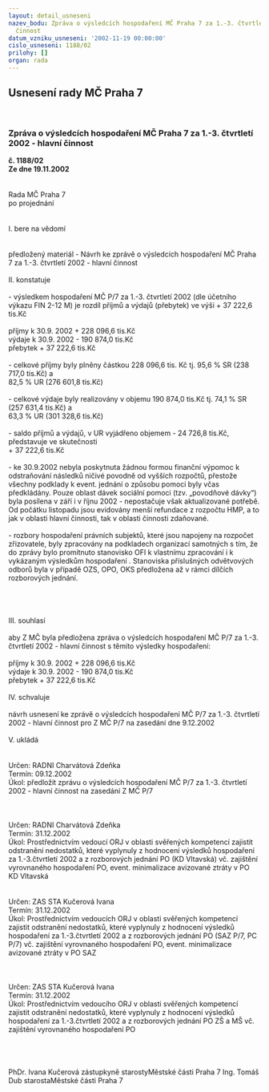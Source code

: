 ```yaml
---
layout: detail_usneseni
nazev_bodu: Zpráva o výsledcích hospodaření MČ Praha 7 za 1.-3. čtvrtletí 2002 - hlavní
  činnost
datum_vzniku_usneseni: '2002-11-19 00:00:00'
cislo_usneseni: 1188/02
prilohy: []
organ: rada
---
```

<div id="ucUsn_pList" class="usn">
	<span><h2>Usnesení rady MČ Praha 7 </h2>
<br></span><div class="standBody">
<span><h3>Zpráva o výsledcích hospodaření MČ Praha 7 za 1.-3. čtvrtletí 2002 - hlavní činnost</h3></span><div class="center">
		<strong>č. 1188/02</strong><br>
	</div>
<div class="center">
		<strong>Ze dne 19.11.2002</strong><br><br>
	</div>
<br>Rada MČ Praha 7<br>po projednání<br><br><br>I.	bere na vědomí<br><br> <br>předložený materiál - Návrh ke zprávě o výsledcích hospodaření MČ Praha 7 za 1.-3. čtvrtletí  2002 - hlavní činnost<br><br>II.	konstatuje<br><br>- výsledkem hospodaření MČ P/7 za 1.-3. čtvrtletí  2002 (dle účetního výkazu FIN 2-12 M) je  rozdíl příjmů a výdajů (přebytek) ve výši 	    					         	+    37 222,6 tis.Kč<br><br>příjmy k 30.9. 2002	+                228 096,6 tis.Kč<br>výdaje k 30.9. 2002	-                 190 874,0 tis.Kč<br>přebytek	+                  37 222,6 tis.Kč<br><br>- celkové příjmy byly plněny  částkou           228 096,6 tis. Kč   tj.  95,6  %  SR  (238 717,0 tis.Kč) a <br>						                                    82,5 %   UR  (276 601,8 tis.Kč)<br><br>- celkové výdaje byly realizovány v objemu 190 874,0 tis.Kč     tj.  74,1 %   SR (257 631,4 tis.Kč) a<br>                                                                                                           63,3 %   UR (301 328,6 tis.Kč)<br><br>- saldo příjmů a výdajů, v UR vyjádřeno objemem - 24 726,8 tis.Kč, představuje ve skutečnosti  <br>  +  37 222,6 tis.Kč<br><br>- ke 30.9.2002 nebyla poskytnuta žádnou formou finanční výpomoc k odstraňování následků ničivé povodně od vyšších rozpočtů, přestože všechny podklady k event. jednání o způsobu pomoci byly včas předkládány. Pouze oblast dávek sociální pomoci (tzv. „povodňové dávky“) byla posílena v září i v říjnu 2002 - nepostačuje však aktualizované potřebě. Od počátku listopadu jsou evidovány menší refundace z rozpočtu HMP, a to jak v oblasti hlavní činnosti, tak v oblasti činnosti zdaňované.<br><br>- rozbory hospodaření právních subjektů, které jsou napojeny na rozpočet zřizovatele, byly zpracovány na podkladech organizací samotných s tím, že do zprávy bylo promítnuto stanovisko OFI k vlastnímu zpracování i k vykázaným výsledkům hospodaření . Stanoviska příslušných odvětvových odborů byla v případě OZS, OPO, OKS předložena až v rámci dílčích rozborových jednání.<br><br><br><br><br>III.	souhlasí <br><br>aby Z MČ byla předložena zpráva o výsledcích hospodaření MČ P/7 za 1.-3. čtvrtletí  2002 - hlavní činnost s těmito výsledky hospodaření:<br><br>příjmy k 30.9. 2002	+                228 096,6 tis.Kč<br>výdaje k 30.9. 2002	-                 190 874,0 tis.Kč<br>přebytek	+                  37 222,6 tis.Kč<br><br>IV.	schvaluje <br><br>návrh usnesení ke zprávě o výsledcích hospodaření MČ P/7 za 1.-3. čtvrtletí  2002 - hlavní  činnost  pro Z MČ P/7 na zasedání dne 9.12.2002<br><br>V.	ukládá <br><br> <br>Určen:	RADNI Charvátová Zdeňka<br>Termín: 09.12.2002<br>Úkol:	předložit zprávu o výsledcích hospodaření MČ P/7 za 1.-3. čtvrtletí  2002 - hlavní činnost na zasedání Z MČ P/7<br> <br><br> <br>Určen:	RADNI Charvátová Zdeňka<br>Termín: 31.12.2002<br>Úkol:	Prostřednictvím vedoucí ORJ v oblasti svěřených kompetencí zajistit odstranění nedostatků, které vyplynuly z hodnocení výsledků hospodaření za 1.-3.čtvrtletí 2002 a z rozborových jednání PO (KD Vltavská) vč. zajištění vyrovnaného hospodaření PO, event. minimalizace avizované ztráty v PO KD Vltavská<br> <br> <br>Určen:	ZAS STA Kučerová Ivana<br>Termín: 31.12.2002<br>Úkol:	Prostřednictvím vedoucích ORJ v oblasti svěřených kompetencí zajistit odstranění nedostatků, které vyplynuly z hodnocení výsledků hospodaření za 1.-3.čtvrtletí 2002 a z rozborových jednání PO (SAZ P/7, PC P/7) vč. zajištění vyrovnaného hospodaření PO, event. minimalizace avizované ztráty v PO SAZ<br> <br><br> <br>Určen:	ZAS STA Kučerová Ivana<br>Termín: 31.12.2002<br>Úkol:	Prostřednictvím vedoucího ORJ v oblasti svěřených kompetencí zajistit odstranění nedostatků, které vyplynuly z hodnocení výsledků hospodaření za 1.-3.čtvrtletí 2002 a z rozborových jednání PO ZŠ a MŠ vč. zajištění vyrovnaného hospodaření PO<br> <br><br>  <br>	<br>PhDr. Ivana Kučerová zástupkyně starostyMěstské části Praha 7	Ing. Tomáš Dub starostaMěstské části Praha 7<br>	<br><br>
</div>
</div>